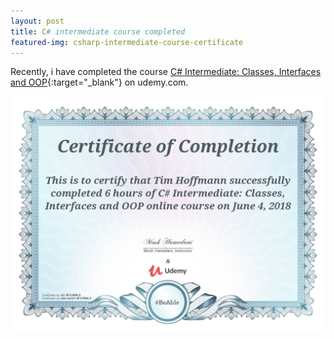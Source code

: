 ```yaml
---
layout: post
title: C# intermediate course completed
featured-img: csharp-intermediate-course-certificate
---
```


Recently, i have completed the course [C# Intermediate: Classes, Interfaces and OOP](https://www.udemy.com/csharp-intermediate-classes-interfaces-and-oop/){:target="_blank"} on udemy.com. 

![Certificate of completion](/assets/img/posts/csharp-intermediate-course-certificate.jpg "Certificate of completion")

